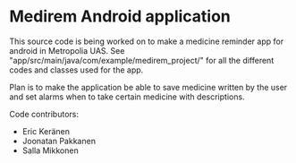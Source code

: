 # Medirem Android application
This source code is being worked on to make a medicine reminder app for android in Metropolia UAS.
See "app/src/main/java/com/example/medirem_project/" for all the different codes and classes used for the app.

Plan is to make the application be able to save medicine written by the user and set alarms when to take certain medicine with descriptions.

Code contributors:
* Eric Keränen
* Joonatan Pakkanen
* Salla Mikkonen
